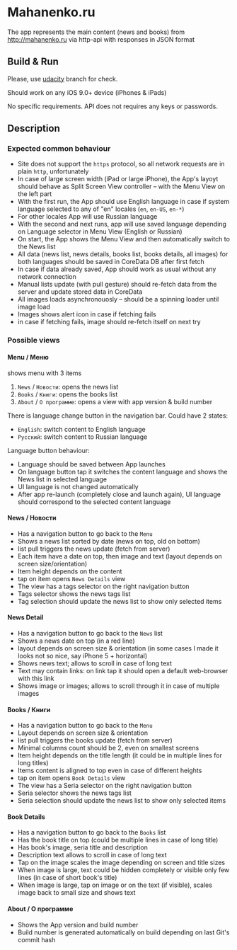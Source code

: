 # Mahanenko.ru

The app represents the main content (news and books) from http://mahanenko.ru via http-api with responses in JSON format

## Build & Run

Please, use [udacity](https://github.com/norlin/mahanenko.ru/tree/udacity) branch for check.

Should work on any iOS 9.0+ device (iPhones & iPads)

No specific requirements. API does not requires any keys or passwords.

## Description

### Expected common behaviour

+ Site does not support the `https` protocol, so all network requests are in plain `http`, unfortunately
+ In case of large screen width (iPad or large iPhone), the App's layoyt should behave as Split Screen View controller – with the Menu View on the left part
+ With the first run, the App should use English language in case if system language selected to any of "en" locales (`en`, `en-US`, `en-*`)
+ For other locales App will use Russian language
+ With the second and next runs, app will use saved language depending on Language selector in Menu View (English or Russian)
+ On start, the App shows the Menu View and then automatically switch to the News list
+ All data (news list, news details, books list, books details, all images) for both languages should be saved in CoreData DB after first fetch
+ In case if data already saved, App should work as usual without any network connection
+ Manual lists update (with pull gesture) should re-fetch data from the server and update stored data in CoreData
+ All images loads asynchronouosly – should be a spinning loader until image load
+ Images shows alert icon in case if fetching fails
+ in case if fetching fails, image should re-fetch itself on next try

### Possible views

#### Menu / Меню

shows menu with 3 items

1. `News` / `Новости`: opens the news list
2. `Books` / `Книги`: opens the books list
3. `About` / `О программе`: opens a view with app version & build number

There is language change button in the navigation bar.
Could have 2 states:
+ `English`: switch content to English language
+ `Русский`: switch content to Russian language

Language button behaviour:
+ Language should be saved between App launches
+ On language button tap it switches the content language and shows the News list in selected language
+ UI language is not changed automatically
+ After app re-launch (completely close and launch again), UI language should correspond to the selected content language

#### News / Новости

+ Has a navigation button to go back to the `Menu`
+ Shows a news list sorted by date (news on top, old on bottom)
+ list pull triggers the news update (fetch from server)
+ Each item have a date on top, then image and text (layout depends on screen size/orientation)
+ Item height depends on the content
+ tap on item opens `News Details` view
+ The view has a tags selector on the right navigation button
+ Tags selector shows the news tags list
+ Tag selection should update the news list to show only selected items

#### News Detail

+ Has a navigation button to go back to the `News` list
+ Shows a news date on top (in a red line)
+ layout depends on screen size & orientation (in some cases I made it looks not so nice, say iPhone 5 + horizontal)
+ Shows news text; allows to scroll in case of long text
+ Text may contain links: on link tap it should open a default web-browser with this link
+ Shows image or images; allows to scroll through it in case of multiple images

#### Books / Книги

+ Has a navigation button to go back to the `Menu`
+ Layout depends on screen size & orientation
+ list pull triggers the books update (fetch from server)
+ Minimal columns count should be 2, even on smallest screens
+ Item height depends on the title length (it could be in multiple lines for long titles)
+ Items content is aligned to top even in case of different heights
+ tap on item opens `Book Details` view
+ The view has a Seria selector on the right navigation button
+ Seria selector shows the news tags list
+ Seria selection should update the news list to show only selected items

#### Book Details

+ Has a navigation button to go back to the `Books` list
+ Has the book title on top (could be multiple lines in case of long title)
+ Has book's image, seria title and description
+ Description text allows to scroll in case of long text
+ Tap on the image scales the image depending on screen and title sizes
+ When image is large, text could be hidden completely or visible only few lines (in case of short book's title)
+ When image is large, tap on image or on the text (if visible), scales image back to small size and shows text

#### About / О программе

+ Shows the App version and build number
+ Build number is generated automatically on build depending on last Git's commit hash
